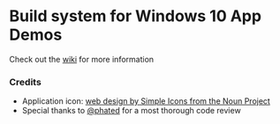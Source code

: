 Build system for Windows 10 App Demos
============

Check out the [wiki](https://github.com/MicrosoftEdge/generator-appx/wiki) for more information

### Credits
* Application icon: [web design by Simple Icons from the Noun Project](https://thenounproject.com/search/?q=code&i=32232)
* Special thanks to [@phated](https://github.com/phated) for a most thorough code review
